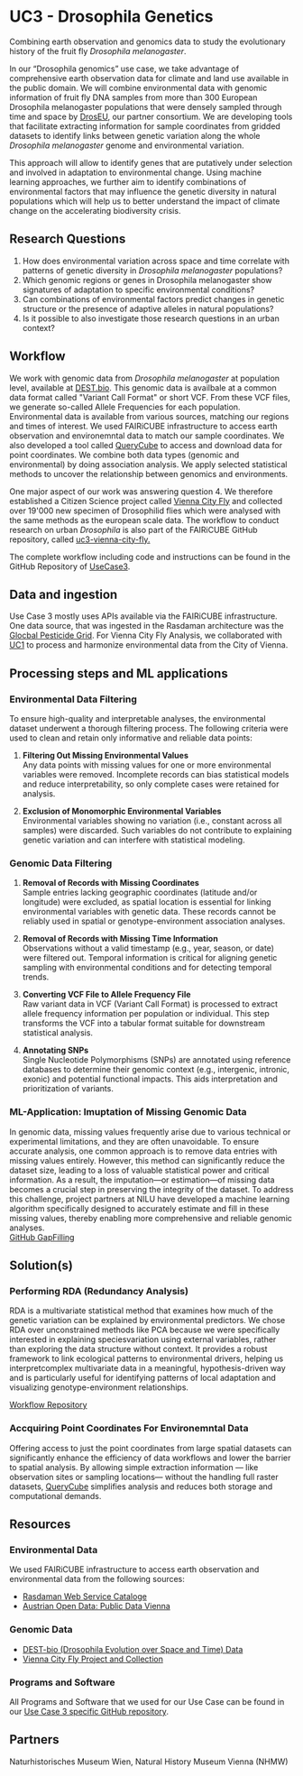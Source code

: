# UC3 - Drosophila Genetics

Combining earth observation and genomics data to study the evolutionary history of the fruit fly <em>Drosophila melanogaster</em>.

In our “Drosophila genomics” use case, we take advantage of comprehensive earth observation data for climate and land use available in the public domain. We will combine environmental data with genomic information of fruit fly DNA samples from more than 300 European Drosophila melanogaster populations that were densely sampled through time and space by [DrosEU](https://droseu.net), our partner consortium. We are developing tools that facilitate extracting information for sample coordinates from gridded datasets to identify links between genetic variation along the whole <em>Drosophila melanogaster</em> genome and environmental variation.

This approach will allow to identify genes that are putatively under selection and involved in adaptation to environmental change. Using machine learning approaches, we further aim to identify combinations of environmental factors that may influence the genetic diversity in natural populations which will help us to better understand the impact of climate change on the accelerating biodiversity crisis.

## Research Questions

1. How does environmental variation across space and time correlate with patterns of genetic diversity in <em>Drosophila melanogaster</em> populations?
2. Which genomic regions or genes in Drosophila melanogaster show signatures of adaptation to specific environmental conditions?
3. Can combinations of environmental factors predict changes in genetic structure or the presence of adaptive alleles in natural populations?
4. Is it possible to also investigate those research questions in an urban context?

## Workflow

We work with genomic data from <em>Drosophila melanogaster</em> at population level, available at [DEST.bio](https://dest.bio/). This genomic data is availbale at a common data format called "Variant Call Format" or short VCF. From these VCF files, we generate so-called Allele Frequencies for each population.
Environmental data is available from various sources, matching our regions and times of interest. We used FAIRiCUBE infrastructure to access earth observation and environemntal data to match our sample coordinates. We also developed a tool called [QueryCube](https://querycube.nilu.no/) to access and download data for point coordinates.
We combine both data types (genomic and environmental) by doing association analysis. We apply selected statistical methods to uncover the relationship between genomics and environments. 

One major aspect of our work was answering question 4. We therefore established a Citizen Science project called [Vienna City Fly](https://nhmvienna.github.io/ViennaCityFly/) and collected over 19'000 new specimen of Drosophilid flies which were analysed with the same methods as the european scale data. 
The workflow to conduct research on urban <em>Drosophila</em> is also part of the FAIRiCUBE GitHub repository, called [uc3-vienna-city-fly.](https://github.com/FAIRiCUBE/uc3-vienna-city-fly)

The complete workflow including code and instructions can be found in the GitHub Repository of [UseCase3](https://github.com/FAIRiCUBE/uc3-drosophola-genetics/tree/main/projects/LandscapeGenomicsPipeline).

## Data and ingestion 

Use Case 3 mostly uses APIs available via the FAIRiCUBE infrastructure. One data source, that was ingested in the Rasdaman architecture was the [Glocbal Pesticide Grid](https://www.earthdata.nasa.gov/news/new-agricultural-pesticide-use-dataset-nasas-sedac).
For Vienna City Fly Analysis, we collaborated with [UC1](https://fairicube.nilu.no/uc1-urban-adaptation-to-climate-change/) to process and harmonize environmental data from the City of Vienna.


## Processing steps and ML applications

### Environmental Data Filtering
To ensure high-quality and interpretable analyses, the environmental dataset underwent a thorough filtering process. The following criteria were used to clean and retain only informative and reliable data points:


1) **Filtering Out Missing Environmental Values** <br>
Any data points with missing values for one or more environmental variables were removed. Incomplete records can bias statistical models and reduce interpretability, so only complete cases were retained for analysis.

2) **Exclusion of Monomorphic Environmental Variables** <br>
Environmental variables showing no variation (i.e., constant across all samples) were discarded. Such variables do not contribute to explaining genetic variation and can interfere with statistical modeling.

### Genomic Data Filtering

1) **Removal of Records with Missing Coordinates** <br>
Sample entries lacking geographic coordinates (latitude and/or longitude) were excluded, as spatial location is essential for linking environmental variables with genetic data. These records cannot be reliably used in spatial or genotype-environment association analyses.

2) **Removal of Records with Missing Time Information** <br>
Observations without a valid timestamp (e.g., year, season, or date) were filtered out. Temporal information is critical for aligning genetic sampling with environmental conditions and for detecting temporal trends.

3) **Converting VCF File to Allele Frequency File** <br>
Raw variant data in VCF (Variant Call Format) is processed to extract allele frequency information per population or individual. This step transforms the VCF into a tabular format suitable for downstream statistical analysis.

4) **Annotating SNPs** <br>
Single Nucleotide Polymorphisms (SNPs) are annotated using reference databases to determine their genomic context (e.g., intergenic, intronic, exonic) and potential functional impacts. This aids interpretation and prioritization of variants.

### ML-Application: Imuptation of Missing Genomic Data

In genomic data, missing values frequently arise due to various technical or experimental limitations, and they are often unavoidable. To ensure accurate analysis, one common approach is to remove data entries with missing values entirely. However, this method can significantly reduce the dataset size, leading to a loss of valuable statistical power and critical information. As a result, the imputation—or estimation—of missing data becomes a crucial step in preserving the integrity of the dataset. To address this challenge, project partners at NILU have developed a machine learning algorithm specifically designed to accurately estimate and fill in these missing values, thereby enabling more comprehensive and reliable genomic analyses. <br>
[GitHub GapFilling](https://github.com/FAIRiCUBE/uc3-drosophola-genetics/tree/main/projects/gap_filling)


## Solution(s) 


### Performing RDA (Redundancy Analysis)
RDA is a multivariate statistical method that examines how much of the genetic variation can be explained by environmental predictors. We chose RDA over unconstrained methods like PCA because we were specifically interested in explaining speciesvariation using external variables, rather than exploring the data structure without context. It provides a robust framework to link ecological patterns to environmental drivers, helping us interpretcomplex multivariate data in a meaningful, hypothesis-driven way and is particularly useful for identifying patterns of local adaptation and visualizing genotype-environment relationships.

[Workflow Repository](https://github.com/FAIRiCUBE/uc3-drosophola-genetics/tree/main/projects/LandscapeGenomicsPipeline)

### Accquiring Point Coordinates For Environemntal Data
Offering  access to just the point coordinates from large spatial datasets can significantly enhance the efficiency of data workflows and lower the barrier to spatial analysis. By allowing simple extraction information — like observation sites or sampling locations— without the handling full raster datasets, [QueryCube](https://querycube.nilu.no/) simplifies analysis and reduces both storage and computational demands.


## Resources

### Environmental Data

We used FAIRiCUBE infrastructure to access earth observation and environmental data from the following sources: <br>
- [Rasdaman Web Service Cataloge](https://fairicube.rasdaman.com/rasdaman/ows#/services)<br>
- [Austrian Open Data: Public Data Vienna](https://www.data.gv.at/)

### Genomic Data

- [DEST-bio (Drosophila Evolution over Space and Time) Data](https://dest.bio/)
- [Vienna City Fly Project and Collection](https://nhmvienna.github.io/ViennaCityFly/)
 

### Programs and Software

All Programs and Software that we used for our Use Case can be found in our [Use Case 3 specific GitHub repository](https://github.com/FAIRiCUBE/uc3-drosophola-genetics). 

## Partners

Naturhistorisches Museum Wien, Natural History Museum Vienna (NHMW)
